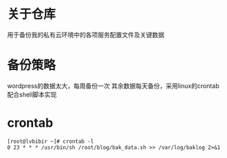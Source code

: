 # 关于仓库
用于备份我的私有云环境中的各项服务配置文件及关键数据

# 备份策略
wordpress的数据太大，每周备份一次
其余数据每天备份，采用linux的crontab配合shell脚本实现

# crontab

```
[root@lvbibir ~]# crontab -l
0 23 * * * /usr/bin/sh /root/blog/bak_data.sh >> /var/log/baklog 2>&1
```

